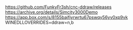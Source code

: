 https://github.com/FunkyFr3sh/cnc-ddraw/releases
https://archive.org/details/Simcity3000Demo
https://app.box.com/s/8155bajfjyrwrtu67pswqy56yy0xp9vk
WINEDLLOVERRIDES=ddraw=n,b